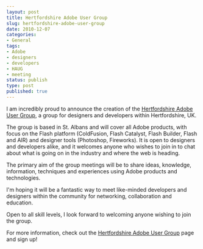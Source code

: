 ```yaml
---
layout: post
title: Hertfordshire Adobe User Group
slug: hertfordshire-adobe-user-group
date: 2010-12-07
categories:
- General
tags:
- Adobe
- designers
- developers
- HAUG
- meeting
status: publish
type: post
published: true
---
```

<p>I am incredibly proud to announce the creation of the <a title="The Hertfordshire Adobe User Group" href="http://hertfordshire.groups.adobe.com/" target="_blank">Hertfordshire Adobe User Group</a>, a group for designers and developers within Hertfordshire, UK.</p>
<p>The group is based in St. Albans and will cover all Adobe products, with focus on the Flash platform (ColdFusion, Flash Catalyst, Flash Builder, Flash and AIR) and designer tools (Photoshop, Fireworks). It is open to designers and developers alike, and it welcomes anyone who wishes to join in to chat about what is going on in the industry and where the web is heading.</p>
<p>The primary aim of the group meetings will be to share ideas, knowledge, information, techniques and experiences using Adobe products and technologies.</p>
<p>I'm hoping it will be a fantastic way to meet like-minded developers and designers within the community for networking, collaboration and education.</p>
<p>Open to all skill levels, I look forward to welcoming anyone wishing to join the group.</p>
<p>For more information, check out the <a title="The Hertfordshire Adobe User Group" href="http://hertfordshire.groups.adobe.com/" target="_blank">Hertfordshire Adobe User Group</a> page and sign up!</p>
